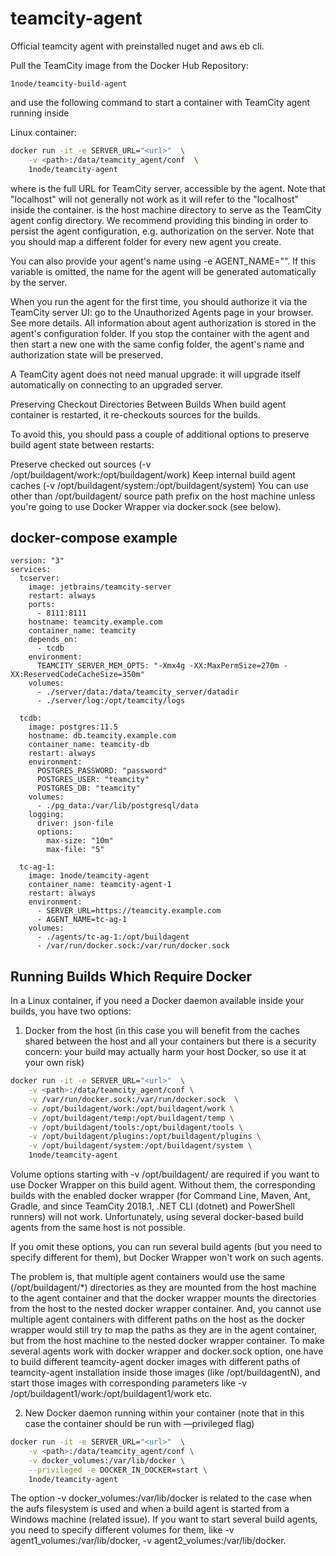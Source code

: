 # teamcity-agent

Official teamcity agent with preinstalled nuget and aws eb cli.

Pull the TeamCity image from the Docker Hub Repository:

```1node/teamcity-build-agent```

and use the following command to start a container with TeamCity agent running inside

Linux container:
```bash
docker run -it -e SERVER_URL="<url>"  \
    -v <path>:/data/teamcity_agent/conf  \      
    1node/teamcity-agent
```
where is the full URL for TeamCity server, accessible by the agent. Note that "localhost" will not generally not work as it will refer to the "localhost" inside the container. is the host machine directory to serve as the TeamCity agent config directory. We recommend providing this binding in order to persist the agent configuration, e.g. authorization on the server. Note that you should map a different folder for every new agent you create.

You can also provide your agent's name using -e AGENT_NAME="". If this variable is omitted, the name for the agent will be generated automatically by the server.

When you run the agent for the first time, you should authorize it via the TeamCity server UI: go to the Unauthorized Agents page in your browser. See more details. All information about agent authorization is stored in the agent's configuration folder. If you stop the container with the agent and then start a new one with the same config folder, the agent's name and authorization state will be preserved.

A TeamCity agent does not need manual upgrade: it will upgrade itself automatically on connecting to an upgraded server.

Preserving Checkout Directories Between Builds
When build agent container is restarted, it re-checkouts sources for the builds.

To avoid this, you should pass a couple of additional options to preserve build agent state between restarts:

Preserve checked out sources (-v /opt/buildagent/work:/opt/buildagent/work)
Keep internal build agent caches (-v /opt/buildagent/system:/opt/buildagent/system)
You can use other than /opt/buildagent/ source path prefix on the host machine unless you're going to use Docker Wrapper via docker.sock (see below).

## docker-compose example
```
version: "3"
services:
  tcserver:
    image: jetbrains/teamcity-server
    restart: always
    ports:
      - 8111:8111
    hostname: teamcity.example.com
    container_name: teamcity
    depends_on:
      - tcdb
    environment:
      TEAMCITY_SERVER_MEM_OPTS: "-Xmx4g -XX:MaxPermSize=270m -XX:ReservedCodeCacheSize=350m"
    volumes:
      - ./server/data:/data/teamcity_server/datadir
      - ./server/log:/opt/teamcity/logs

  tcdb:
    image: postgres:11.5
    hostname: db.teamcity.example.com
    container_name: teamcity-db
    restart: always
    environment:
      POSTGRES_PASSWORD: "password"
      POSTGRES_USER: "teamcity"
      POSTGRES_DB: "teamcity"
    volumes:
      - ./pg_data:/var/lib/postgresql/data
    logging:
      driver: json-file
      options:
        max-size: "10m"
        max-file: "5"

  tc-ag-1:
    image: 1node/teamcity-agent
    container_name: teamcity-agent-1
    restart: always
    environment:
      - SERVER_URL=https://teamcity.example.com
      - AGENT_NAME=tc-ag-1
    volumes:
      - ./agents/tc-ag-1:/opt/buildagent
      - /var/run/docker.sock:/var/run/docker.sock
```
## Running Builds Which Require Docker
In a Linux container, if you need a Docker daemon available inside your builds, you have two options:

1) Docker from the host (in this case you will benefit from the caches shared between the host and all your containers but there is a security concern: your build may actually harm your host Docker, so use it at your own risk)
```bash
docker run -it -e SERVER_URL="<url>"  \
    -v <path>:/data/teamcity_agent/conf \
    -v /var/run/docker.sock:/var/run/docker.sock  \
    -v /opt/buildagent/work:/opt/buildagent/work \
    -v /opt/buildagent/temp:/opt/buildagent/temp \
    -v /opt/buildagent/tools:/opt/buildagent/tools \
    -v /opt/buildagent/plugins:/opt/buildagent/plugins \
    -v /opt/buildagent/system:/opt/buildagent/system \
    1node/teamcity-agent
```
Volume options starting with -v /opt/buildagent/ are required if you want to use Docker Wrapper on this build agent. Without them, the corresponding builds with the enabled docker wrapper (for Command Line, Maven, Ant, Gradle, and since TeamCity 2018.1, .NET CLI (dotnet) and PowerShell runners) will not work. Unfortunately, using several docker-based build agents from the same host is not possible.

If you omit these options, you can run several build agents (but you need to specify different <path> for them), but Docker Wrapper won't work on such agents.

The problem is, that multiple agent containers would use the same (/opt/buildagent/\*) directories as they are mounted from the host machine to the agent container and that the docker wrapper mounts the directories from the host to the nested docker wrapper container. And, you cannot use multiple agent containers with different paths on the host as the docker wrapper would still try to map the paths as they are in the agent container, but from the host machine to the nested docker wrapper container. To make several agents work with docker wrapper and docker.sock option, one have to build different teamcity-agent docker images with different paths of teamcity-agent installation inside those images (like /opt/buildagentN), and start those images with corresponding parameters like -v /opt/buildagent1/work:/opt/buildagent1/work etc.

2) New Docker daemon running within your container (note that in this case the container should be run with —privileged flag)
```bash
docker run -it -e SERVER_URL="<url>"  \
    -v <path>:/data/teamcity_agent/conf \
    -v docker_volumes:/var/lib/docker \
    --privileged -e DOCKER_IN_DOCKER=start \    
    1node/teamcity-agent
```
The option -v docker_volumes:/var/lib/docker is related to the case when the aufs filesystem is used and when a build agent is started from a Windows machine (related issue). If you want to start several build agents, you need to specify different volumes for them, like -v agent1_volumes:/var/lib/docker, -v agent2_volumes:/var/lib/docker.
